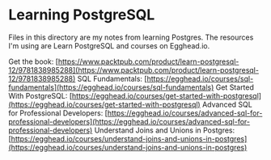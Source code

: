# Learning PostgreSQL

Files in this directory are my notes from learning Postgres. The resources I'm using are Learn PostgreSQL and courses on Egghead.io.

Get the book: [https://www.packtpub.com/product/learn-postgresql-12/9781838985288](https://www.packtpub.com/product/learn-postgresql-12/9781838985288)
SQL Fundamentals: [https://egghead.io/courses/sql-fundamentals](https://egghead.io/courses/sql-fundamentals)
Get Started With PostgreSQL: [https://egghead.io/courses/get-started-with-postgresql](https://egghead.io/courses/get-started-with-postgresql)
Advanced SQL for Professional Developers: [https://egghead.io/courses/advanced-sql-for-professional-developers](https://egghead.io/courses/advanced-sql-for-professional-developers)
Understand Joins and Unions in Postgres: [https://egghead.io/courses/understand-joins-and-unions-in-postgres](https://egghead.io/courses/understand-joins-and-unions-in-postgres)